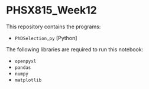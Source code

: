 # PHSX815_Week12

This repository contains the programs:

- `PhDSelection,py` [Python]

The following libraries are required to run this notebook:
- `openpyxl`
-  `pandas`
-  `numpy`
-  `matplotlib`
